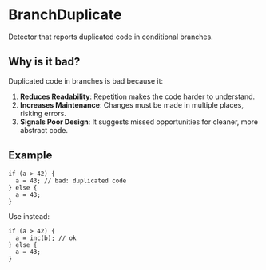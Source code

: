 # BranchDuplicate
Detector that reports duplicated code in conditional branches.

## Why is it bad?
Duplicated code in branches is bad because it:
1. **Reduces Readability**: Repetition makes the code harder to understand.
2. **Increases Maintenance**: Changes must be made in multiple places, risking errors.
3. **Signals Poor Design**: It suggests missed opportunities for cleaner, more abstract code.

## Example
```tact
if (a > 42) {
  a = 43; // bad: duplicated code
} else {
  a = 43;
}
```

Use instead:
```tact
if (a > 42) {
  a = inc(b); // ok
} else {
  a = 43;
}
```
